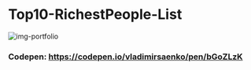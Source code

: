 # Top10-RichestPeople-List
 
![img-portfolio](https://user-images.githubusercontent.com/56477695/149764445-3d61b21e-e5f1-437e-a58b-1b143e35ed53.jpg)

### Codepen: https://codepen.io/vladimirsaenko/pen/bGoZLzK
